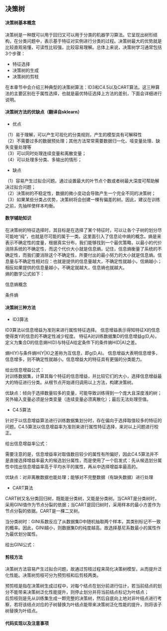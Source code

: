 
## 决策树
#### 决策树基本概念
决策树是一种既可以用于回归又可以用于分类的机器学习算法。它呈现出树形结构，在分类问题中，表示基于特征对实例进行分类的过程。决策树最大的优势就是比较直观易懂，可读性比较强，比较容易理解。总体上来说，决策树学习通常包括3个步骤：
- 特征选择
- 决策树的生成
- 决策树的剪枝

在本章节中会介绍三种典型的决策树算法：ID3和C4.5以及CART算法。这三种算法的主要区别在于属性选择，也就是最优特征选择上方法的差别，下面会详细进行说明。

#### 决策树方法的优缺点（翻译自sklearn）
* 优点  

（1）易于理解，可以产生可视化的分类规则，产生的模型具有可解释性  
（2）不需要过多的数据预处理；其他方法常常需要数据归一化、哑变量处理、缺失变量处理等  
（3）可以同时处理连续变量和离散变量；  
（4）可以处理多分类、多输出的情形；

* 缺点  

（1）容易产生过拟合问题。通过设置最大的叶节点个数或者树最大深度可帮助解决过拟合问题；  
（2）决策树的不稳定性，数据的微小变动会导致产生一个完全不同的决策树；  
（3）如果某些分类占优势，决策树将会创建一棵有偏差的树。因此，建议在训练之前，先抽样使样本均衡。

#### 数学辅助知识

在决策树的特征选择时，其目标是在选择了某个特征时，可以让各个子树的划分尽可能地“纯”，也就是尽可能的属于一类。这里面引入了信息论中熵的概念。熵是来表示不确定性的度量，根据真实分布，我们能够找到一个最优策略，以最小的代价消除系统的不确定性，而这个代价大小就是信息熵，记住，信息熵衡量了系统的不确定性，而我们要消除这个不确定性，所要付出的最小努力的大小就是信息熵。信息量与不确定性相对应：也就是提供的信息量越大，不确定性就越小，信熵越小；相反如果提供的信息量越小，不确定就越大，信息熵也就越大。  
熵的数学公式如下：

信息熵概念

条件熵


#### 决策树三种方法
* ID3算法

ID3算法以信息增益为准则来进行属性特征选择。
信息增益表示得知特征X的信息使得类Y的信息的不确定性减少程度。
特征A对训练数据集D的信息增益g(D,A)，定义为集合D的信息熵H(D)与特征A给定条件下的条件熵H(D|A)之差。

熵H(Y)与条件熵H(Y|X)之差称为互信息，即g(D,A)。
信息增益大表明信息增多，信息增多，则不确定性就越小。信息增益大的特征具有更强的分类能力。
  
给出信息增益公式：  
对训练数据集，计算其每个特征的信息增益，并比较它们的大小，选择信息增益最大的特征进行分类。从根节点开始递归调用以上方法，构建决策树。  

优缺点：倾向于选择数量较多的变量，可能导致训练得到一个庞大且深度浅的树；另外输入变量必须是分类变量（连续变量必须离散化）；最后无法处理空值。

* C4.5算法

针对于以信息增益算法进行训练数据集划分时，存在偏向于选择取值较多的特征的问题。C4.5算法以信息增益率为准则来进行属性特征选择，来对以上问题进行校正。

给出信息增益率公式：  

需要注意的是，信息增益率对取值数目较少的属性有所偏好，因此C4.5算法并不是直接选择增益率最大的候选划分属性，而是使用了一个启发式：先从候选划分属性中找出信息增益率高于平均水平的属性，再从中选择增益率最高的。  

优缺点：对非离散数据也能处理；能够对不完整数据（有缺失数据）进行处理

* CART算法
  
CART树又名分类回归树，既能是分类树，又能是分类树。当CART是分类树时，采用GINI值作为节点分裂的依据；当CART是回归树时，采用样本的最小方差作为节点分裂的依据。CART是一棵二叉树。  

当分类树时：GINI系数反应了从数据集D中随机抽取两个样本，其类别标记不一致的概率。因此，GINI越小，则数据集D的纯度越高。故选择基尼系数最小的属性作为最优划分属性。  

给出GINI公式：

#### 剪枝方法
决策树方法容易产生过拟合问题，故通过剪枝过程来简化决策树模型，从而提升泛化性能。决策树剪枝可分为预剪枝和后剪枝两类。

预剪枝是指在决策树生成过程中，对每个结点在划分前进行估计，若当前结点的划分不能带来决策树泛化性能提升，则停止划分并将当前结点标记为叶结点；  
后剪枝则是先从训练集生成一颗完整的决策树，然后自底向上地对非叶结点进行考察，若将该结点对应的子树替换为叶结点能带来决策树泛化性能的提升，则将该子树替换为叶结点。


#### 代码实现以及注意事项




